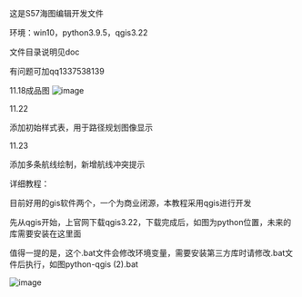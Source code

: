 这是S57海图编辑开发文件

环境：win10，python3.9.5，qgis3.22

文件目录说明见doc

有问题可加qq1337538139


11.18成品图
![image](https://github.com/user-attachments/assets/f002c468-69d0-45e6-b100-50ec594008ce)

11.22

添加初始样式表，用于路径规划图像显示

11.23

添加多条航线绘制，新增航线冲突提示






详细教程：

目前好用的gis软件两个，一个为商业闭源，本教程采用qgis进行开发

先从qgis开始，上官网下载qgis3.22，下载完成后，如图为python位置，未来的库需要安装在这里面

值得一提的是，这个.bat文件会修改环境变量，需要安装第三方库时请修改.bat文件后执行，如图python-qgis (2).bat


![image](https://github.com/user-attachments/assets/afa8adfe-f511-44ed-9d9c-b65d90de7fcf)



